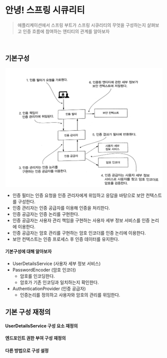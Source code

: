 # 안녕! 스프링 시큐리티

> 애플리케이션에서 스프링 부트가 스프링 시큐리티의 무엇을 구성하는지 살펴보고 인증 흐름에 참여하는 엔티티의 관계를 알아보자

<br/>

## 기본구성

![00001](assets/00001.jpg)

- 인증 필터는 인증 요청을 인증 관리자에게 위임하고 응답을 바탕으로 보안 컨텍스트를 구성한다.
- 인증 관리자는 인증 공급자를 이용해 인증을 처리한다.
- 인증 공급자는 인증 논리를 구현한다.
- 인증 공급자는 사용자 관리 책임을 구현하는 사용자 세부 정보 서비스를 인증 논리에 이용한다.
- 인증 공급자는 암호 관리를 구현하는 암호 인코더를 인증 논리에 이용한다.
- 보안 컨텍스트는 인증 프로세스 후 인증 데이터를 유지한다.



#### 기본구성에 대해 알아보자

- UserDetailsService (사용자 세부 정보 서비스)
- PasswordEncoder (암호 인코더)
  - 암호를 인코딩한다.
  - 암호가 기존 인코딩과 일치하는지 확인한다.
- AuthenticationProvider (인증 공급자)
  - 인증논리를 정의하고 사용자와 암호의 관리를 위임한다.



## 기본 구성 재정의



#### UserDetailsService 구성 요소 재정의

#### 엔드포인트 권한 부여 구성 재정의

#### 다른 방법으로 구성 설정